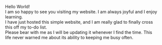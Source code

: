 <html>
  <body>
    Hello World!<br>
    I am so happy to see you visiting my website. I am always joyful and I enjoy learning. <br>
    I have just hosted this simple website, and I am really glad to finally cross this off my to-do list. <br>
    Please bear with me as I will be updating it whenever I find the time. This life never warned me about its ability to keeping me busy often. <br>

  </body>
</html>
